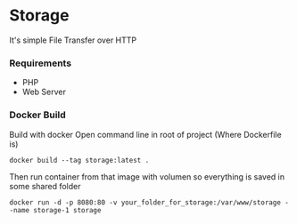 # Storage 
It's simple File Transfer over HTTP

### Requirements
* PHP
* Web Server


### Docker Build
Build with docker
Open command line in root of project (Where Dockerfile is)
```
docker build --tag storage:latest .
```
Then run container from that image with volumen so everything is saved in some shared folder 
```
docker run -d -p 8080:80 -v your_folder_for_storage:/var/www/storage --name storage-1 storage
```


